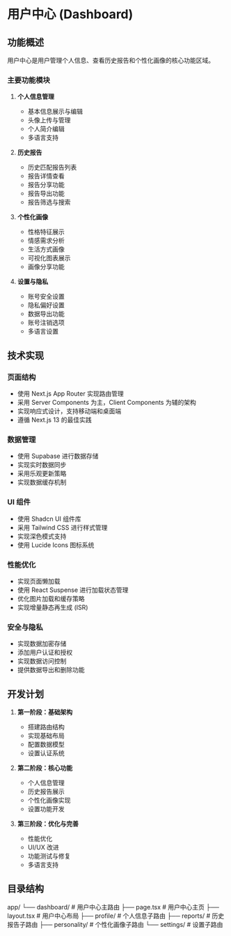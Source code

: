 # 用户中心 (Dashboard)

## 功能概述

用户中心是用户管理个人信息、查看历史报告和个性化画像的核心功能区域。

### 主要功能模块

1. **个人信息管理**
   - 基本信息展示与编辑
   - 头像上传与管理
   - 个人简介编辑
   - 多语言支持

2. **历史报告**
   - 历史匹配报告列表
   - 报告详情查看
   - 报告分享功能
   - 报告导出功能
   - 报告筛选与搜索

3. **个性化画像**
   - 性格特征展示
   - 情感需求分析
   - 生活方式画像
   - 可视化图表展示
   - 画像分享功能

4. **设置与隐私**
   - 账号安全设置
   - 隐私偏好设置
   - 数据导出功能
   - 账号注销选项
   - 多语言设置

## 技术实现

### 页面结构
- 使用 Next.js App Router 实现路由管理
- 采用 Server Components 为主，Client Components 为辅的架构
- 实现响应式设计，支持移动端和桌面端
- 遵循 Next.js 13 的最佳实践

### 数据管理
- 使用 Supabase 进行数据存储
- 实现实时数据同步
- 采用乐观更新策略
- 实现数据缓存机制

### UI 组件
- 使用 Shadcn UI 组件库
- 采用 Tailwind CSS 进行样式管理
- 实现深色模式支持
- 使用 Lucide Icons 图标系统

### 性能优化
- 实现页面懒加载
- 使用 React Suspense 进行加载状态管理
- 优化图片加载和缓存策略
- 实现增量静态再生成 (ISR)

### 安全与隐私
- 实现数据加密存储
- 添加用户认证和授权
- 实现数据访问控制
- 提供数据导出和删除功能

## 开发计划

1. **第一阶段：基础架构**
   - 搭建路由结构
   - 实现基础布局
   - 配置数据模型
   - 设置认证系统

2. **第二阶段：核心功能**
   - 个人信息管理
   - 历史报告展示
   - 个性化画像实现
   - 设置功能开发

3. **第三阶段：优化与完善**
   - 性能优化
   - UI/UX 改进
   - 功能测试与修复
   - 多语言支持

## 目录结构

app/
  └── dashboard/           # 用户中心主路由
      ├── page.tsx        # 用户中心主页
      ├── layout.tsx      # 用户中心布局
      ├── profile/        # 个人信息子路由
      ├── reports/        # 历史报告子路由
      ├── personality/    # 个性化画像子路由
      └── settings/       # 设置子路由